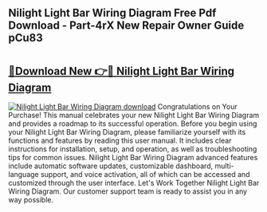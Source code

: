 ## Nilight Light Bar Wiring Diagram Free Pdf Download - Part-4rX New Repair Owner Guide pCu83

# <h2><a href="http://dfulff.blite.top/?on=Nilight+Light+Bar+Wiring+Diagram">🔗Download New 👉🔴 Nilight Light Bar Wiring Diagram</a></h2>

[![Nilight Light Bar Wiring Diagram download](https://i.imgur.com/lujVjoI.png)](http://dfulff.blite.top/?on=Nilight+Light+Bar+Wiring+Diagram)
Congratulations on Your Purchase! This manual celebrates your new Nilight Light Bar Wiring Diagram and provides a roadmap to its successful operation. Before you begin using your Nilight Light Bar Wiring Diagram, please familiarize yourself with its functions and features by reading this user manual. It includes clear instructions for installation, setup, and operation, as well as troubleshooting tips for common issues. Nilight Light Bar Wiring Diagram advanced features include automatic software updates, customizable dashboard, multi-language support, and voice activation, all of which can be accessed and customized through the user interface. Let's Work Together Nilight Light Bar Wiring Diagram. Our customer support team is ready to assist you in any way possible.
